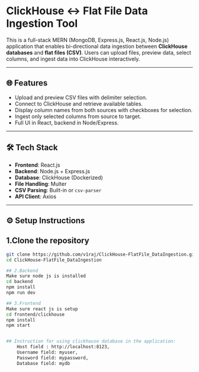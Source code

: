 # ClickHouse ↔ Flat File Data Ingestion Tool

This is a full-stack MERN (MongoDB, Express.js, React.js, Node.js) application that enables bi-directional data ingestion between **ClickHouse databases** and **flat files (CSV)**. Users can upload files, preview data, select columns, and ingest data into ClickHouse interactively.

---

## 🌐 Features

- Upload and preview CSV files with delimiter selection.
- Connect to ClickHouse and retrieve available tables.
- Display column names from both sources with checkboxes for selection.
- Ingest only selected columns from source to target.
- Full UI in React, backend in Node/Express.

---

## 🛠️ Tech Stack

- **Frontend**: React.js
- **Backend**: Node.js + Express.js
- **Database**: ClickHouse (Dockerized)
- **File Handling**: Multer
- **CSV Parsing**: Built-in or `csv-parser`
- **API Client**: Axios

---

## ⚙️ Setup Instructions

## 1.Clone the repository

```bash
git clone https://github.com/v1raj/ClickHouse-FlatFile_DataIngestion.git
cd ClickHouse-FlatFile_DataIngestion

## 2.Backend
Make sure node js is installed
cd backend
npm install
npm run dev

## 3.Frontend
Make sure react js is setup
cd frontend/clickhouse
npm install
npm start


## Instruction for using clickhouse database in the application:
    Host field : http://localhost:8123,
    Username field: myuser,
    Password field: mypassword,
    Database field: mydb
